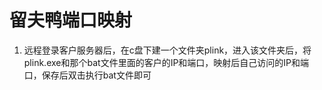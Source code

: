 # 留夫鸭端口映射
1. 远程登录客户服务器后，在c盘下建一个文件夹plink，进入该文件夹后，将plink.exe和那个bat文件里面的客户的IP和端口，映射后自己访问的IP和端口，保存后双击执行bat文件即可